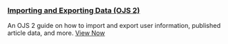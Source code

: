 
### [Importing and Exporting Data (OJS 2)](/importing-exporting/en/)

An OJS 2 guide on how to import and export user information, published article data, and more. [View Now](/importing-exporting/en/)
